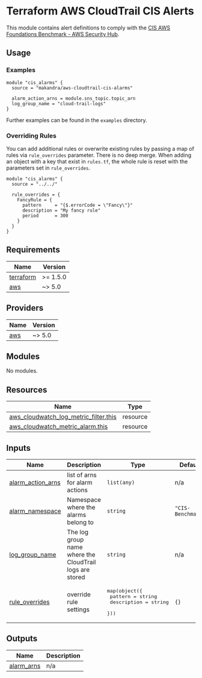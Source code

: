 # Terraform AWS CloudTrail CIS Alerts

This module contains alert definitions to comply with the [CIS AWS Foundations Benchmark - AWS Security Hub](https://docs.aws.amazon.com/securityhub/latest/userguide/cis-aws-foundations-benchmark.html).

## Usage

### Examples

```hcl
module "cis_alarms" {
  source = "makandra/aws-cloudtrail-cis-alarms"

  alarm_action_arns = module.sns_topic.topic_arn
  log_group_name = "cloud-trail-logs"
}
```

Further examples can be found in the `examples` directory.

### Overriding Rules

You can add additional rules or overwrite existing rules by passing a map of rules via `rule_overrides` parameter. There is no deep merge. When adding an object with a key that exist in `rules.tf`, the whole rule is reset with the parameters set in `rule_overrides`.

```hcl
module "cis_alarms" {
  source = "../../"

  rule_overrides = {
    FancyRule = {
      pattern     = "{$.errorCode = \"Fancy\"}"
      description = "My fancy rule"
      period      = 300
    }
  }
}
```

<!-- BEGIN_TF_DOCS -->
## Requirements

| Name | Version |
|------|---------|
| <a name="requirement_terraform"></a> [terraform](#requirement\_terraform) | >= 1.5.0 |
| <a name="requirement_aws"></a> [aws](#requirement\_aws) | ~> 5.0 |

## Providers

| Name | Version |
|------|---------|
| <a name="provider_aws"></a> [aws](#provider\_aws) | ~> 5.0 |

## Modules

No modules.

## Resources

| Name | Type |
|------|------|
| [aws_cloudwatch_log_metric_filter.this](https://registry.terraform.io/providers/hashicorp/aws/latest/docs/resources/cloudwatch_log_metric_filter) | resource |
| [aws_cloudwatch_metric_alarm.this](https://registry.terraform.io/providers/hashicorp/aws/latest/docs/resources/cloudwatch_metric_alarm) | resource |

## Inputs

| Name | Description | Type | Default | Required |
|------|-------------|------|---------|:--------:|
| <a name="input_alarm_action_arns"></a> [alarm\_action\_arns](#input\_alarm\_action\_arns) | list of arns for alarm actions | `list(any)` | n/a | yes |
| <a name="input_alarm_namespace"></a> [alarm\_namespace](#input\_alarm\_namespace) | Namespace where the alarms belong to | `string` | `"CIS-Benchmark"` | no |
| <a name="input_log_group_name"></a> [log\_group\_name](#input\_log\_group\_name) | The log group name where the CloudTrail logs are stored | `string` | n/a | yes |
| <a name="input_rule_overrides"></a> [rule\_overrides](#input\_rule\_overrides) | override rule settings | <pre>map(object({<br>    pattern     = string<br>    description = string<br>  }))</pre> | `{}` | no |

## Outputs

| Name | Description |
|------|-------------|
| <a name="output_alarm_arns"></a> [alarm\_arns](#output\_alarm\_arns) | n/a |
<!-- END_TF_DOCS -->

